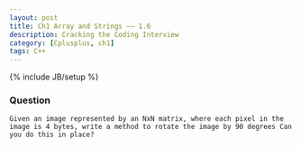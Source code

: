 ```yaml
---
layout: post
title: Ch1 Array and Strings —— 1.6
description: Cracking the Coding Interview
category: [Cplusplus, ch1]
tags: C++
---
```

{% include JB/setup %}

### Question

	Given an image represented by an NxN matrix, where each pixel in the image is 4 bytes, write a method to rotate the image by 90 degrees Can you do this in place?
